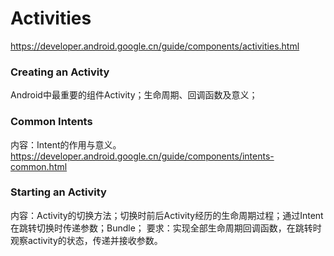 # Activities
https://developer.android.google.cn/guide/components/activities.html
### Creating an Activity
Android中最重要的组件Activity；生命周期、回调函数及意义；

###	Common Intents
内容：Intent的作用与意义。
https://developer.android.google.cn/guide/components/intents-common.html

###	Starting an Activity
内容：Activity的切换方法；切换时前后Activity经历的生命周期过程；通过Intent在跳转切换时传递参数；Bundle；
要求：实现全部生命周期回调函数，在跳转时观察activity的状态，传递并接收参数。
